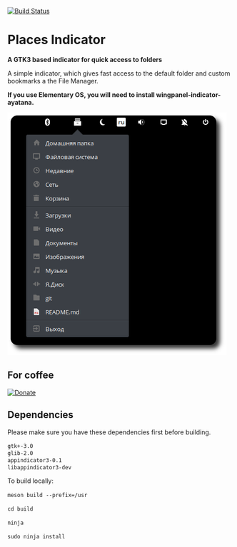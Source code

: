[![Build Status](https://travis-ci.com/camellan/placesindicator.svg?branch=master)](https://travis-ci.com/camellan/placesindicator)
# Places Indicator
**A GTK3 based indicator for quick access to folders**

A simple indicator, which gives fast access to the default folder and custom bookmarks a the File Manager.

**If you use Elementary OS, you will need to install wingpanel-indicator-ayatana.**

![Screenshot](https://github.com/camellan/placeindicator/blob/master/data/images/placesindicator.png)

## For coffee
[![Donate](https://img.shields.io/badge/Donate-PayPal-green.svg)](https://paypal.me/camellan/5)

## Dependencies

Please make sure you have these dependencies first before building.

```
gtk+-3.0
glib-2.0
appindicator3-0.1
libappindicator3-dev
```
To build locally:

`meson build --prefix=/usr`

`cd build`

`ninja`

`sudo ninja install`
